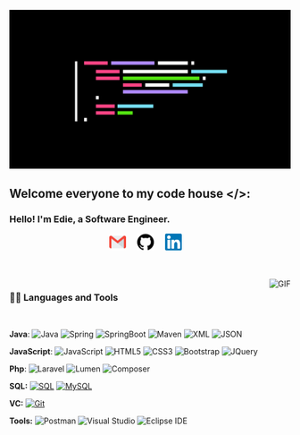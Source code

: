 
![Web-developer](https://github.com/GuerraS/GuerraS/blob/main/morgan-codes-wallpaper.png)
    
## Welcome everyone to my code house  **</>**:

### Hello! I'm Edie, a Software Engineer.


<p align="center">
    <a href="mailto:eduardooss52@gmail.com"><img src="https://github.com/deut-erium/deut-erium/blob/master/assets/gmail.svg" width="30px" alt="mail"></a> &nbsp; &nbsp;
    <a href="https://github.com/GuerraS"><img src="https://github.com/deut-erium/deut-erium/blob/master/assets/github.svg" width="30px" alt="mail"></a> &nbsp; &nbsp;
    <a href="https://www.linkedin.com/in/oscar-eduardo-guerra-salcedo-a10bb6224/"><img src="https://github.com/deut-erium/deut-erium/blob/master/assets/linkedin.svg" width="30px" alt="LinkedIn"></a> &nbsp; &nbsp;
</p>

<br />
<br />

  <img align="right" alt="GIF" src="https://media1.giphy.com/media/qgQUggAC3Pfv687qPC/giphy.gif?cid=ecf05e47dnjs8y85dia3avqmeesuydvk0rgxfo60abzxwckg&ep=v1_gifs_search&rid=giphy.gif&ct=g" />
  
### 👨‍💻 Languages and Tools

<br />

  **Java**: 
  ![Java](https://img.shields.io/badge/Java-orange?style=flat&logo=java&logoColor=white&link=https://github.com/Quananhle/OOP-JAVA-and-Android-App-Developer) 
  ![Spring](https://img.shields.io/badge/-Spring-lightgray?style=flat&logo=spring&link=https://github.com/Quananhle/Java-Web-Developer)
  ![SpringBoot](https://img.shields.io/badge/-Springboot-black?style=flat&logo=springboot&link=https://github.com/Quananhle/Java-Web-Developer)
  ![Maven](https://img.shields.io/badge/Maven-C71A36?style=flat&logo=apache-maven&link=hhttps://github.com/Quananhle/Java-Web-Developer)
  ![XML](https://img.shields.io/badge/-XML-orange?style=flat&logo=xml&link=https://github.com/Quananhle/Java-Web-Developer)
  ![JSON](https://img.shields.io/badge/-JSON-lightgray?style=flat&logo=json&link=https://github.com/Quananhle/Java-Web-Developer)
    
  **JavaScript**: 
  ![JavaScript](https://img.shields.io/badge/-JavaScript-black?style=flat&logo=javascript&link=https://github.com/Quananhle/Front-End-Dev)
  ![HTML5](https://img.shields.io/badge/-HTML5-E34F26?style=flat&logo=html5&logoColor=white&link=https://github.com/Quananhle/Front-End-Dev) 
  ![CSS3](https://img.shields.io/badge/-CSS3-1572B6?style=flat&logo=css3&link=https://github.com/Quananhle/Front-End-Dev)
  ![Bootstrap](https://img.shields.io/badge/-Bootstrap-purple?style=flat&logo=bootstrap&link=https://github.com/Quananhle/Front-End-Dev)
  ![JQuery](https://img.shields.io/badge/-JQuery-blue?style=flat&logo=jquery&link=https://github.com/BRdhanani)

  **Php**: 
  ![Laravel](https://img.shields.io/badge/-Laravel-orange)
  ![Lumen](https://img.shields.io/badge/-Lumen-orange)
  ![Composer](https://img.shields.io/badge/-Composer-black)
  
  **SQL:**
  [![SQL](https://img.shields.io/badge/-SQL-orange?style=flat&logo=sql&link=https://github.com/Quananhle)](https://github.com/Quananhle)
  [![MySQL](https://img.shields.io/badge/-MySQL-lightgray?style=flat&logo=mysql&link=https://github.com/Quananhle)](https://github.com/Quananhle)

  **VC:**
  [![Git](https://img.shields.io/badge/-Git-black?style=flat&logo=git&link=https://github.com/BRdhanani)](https://github.com/BRdhanani) 

  **Tools:**
  ![Postman](https://img.shields.io/badge/Postman-FF6C37?style=for-the-badge&logo=Postman&logoColor=white)
  <img src="https://camo.githubusercontent.com/aeb6fe5d412eb5727883ae3e2e6dfe3038c5e3632a7edd29456be6fdadb4c9f4/68747470733a2f2f696d672e736869656c64732e696f2f62616467652f2d3030374143433f7374796c653d666c6174266c6f676f3d56697375616c2d53747564696f2d436f6465266c6f676f436f6c6f723d7768697465266c696e6b3d68747470733a2f2f6769746875622e636f6d2f5175616e616e686c65" alt="Visual Studio" title="Visual Studio" data-canonical-src="https://img.shields.io/badge/-007ACC?style=flat&amp;logo=Visual-Studio-Code&amp;logoColor=white&amp;link=https://github.com/Quananhle" style="max-width: 100%;">
  <img src="https://camo.githubusercontent.com/028d8816e86f1e1b22acf1e533242bc7b52e38c0269d1163aff5cd2185c53fa1/68747470733a2f2f696d672e736869656c64732e696f2f62616467652f2d6461726b626c75653f7374796c653d666c6174266c6f676f3d45636c697073652d494445266c6f676f436f6c6f723d7768697465266c696e6b3d68747470733a2f2f6769746875622e636f6d2f5175616e616e686c65" alt="Eclipse IDE" title="Eclipse IDE" data-canonical-src="https://img.shields.io/badge/-darkblue?style=flat&amp;logo=Eclipse-IDE&amp;logoColor=white&amp;link=https://github.com/Quananhle" style="max-width: 100%;">

